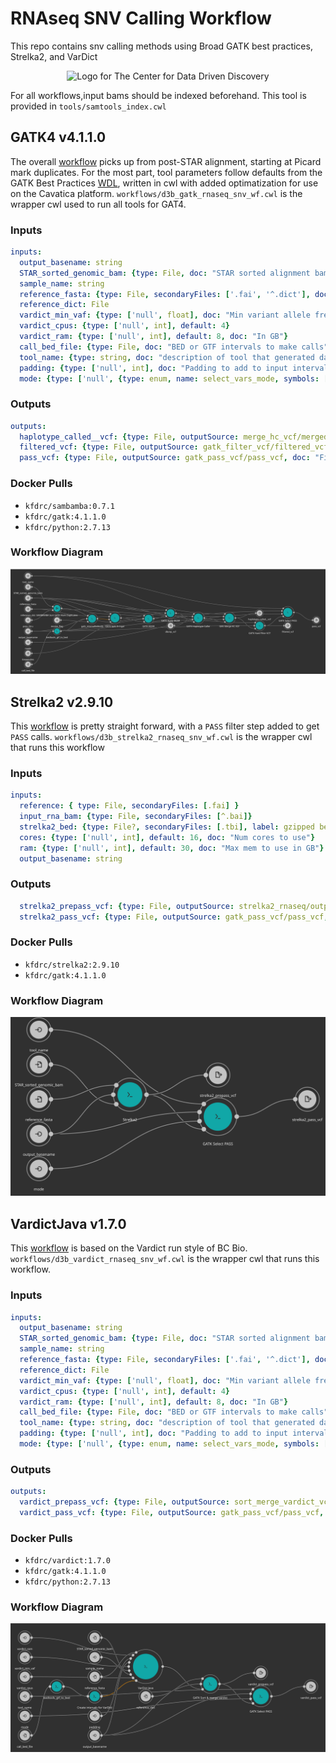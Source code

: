 # RNAseq SNV Calling Workflow
This repo contains snv calling methods using Broad GATK best practices, Strelka2, and VarDict

<p align="center">
  <img alt="Logo for The Center for Data Driven Discovery" src="https://raw.githubusercontent.com/d3b-center/handbook/master/website/static/img/chop_logo.svg?sanitize=true" width="400px" />
</p>

For all workflows,input bams should be indexed beforehand.  This tool is provided in `tools/samtools_index.cwl`

## GATK4 v4.1.1.0
The overall [workflow](https://gatk.broadinstitute.org/hc/en-us/articles/360035531192-RNAseq-short-variant-discovery-SNPs-Indels-) picks up from post-STAR alignment, starting at Picard mark duplicates.
For the most part, tool parameters follow defaults from the GATK Best Practices [WDL](https://github.com/gatk-workflows/gatk4-rnaseq-germline-snps-indels/blob/master/gatk4-rna-best-practices.wdl), written in cwl with added optimatization for use on the Cavatica platform.
`workflows/d3b_gatk_rnaseq_snv_wf.cwl` is the wrapper cwl used to run all tools for GAT4.

### Inputs
```yaml
inputs:
  output_basename: string
  STAR_sorted_genomic_bam: {type: File, doc: "STAR sorted alignment bam", secondaryFiles: ['^.bai']}
  sample_name: string
  reference_fasta: {type: File, secondaryFiles: ['.fai', '^.dict'], doc: "Reference genome used"}
  reference_dict: File
  vardict_min_vaf: {type: ['null', float], doc: "Min variant allele frequency for vardict to consider.  Recommend 0.2", default: 0.2}
  vardict_cpus: {type: ['null', int], default: 4}
  vardict_ram: {type: ['null', int], default: 8, doc: "In GB"}
  call_bed_file: {type: File, doc: "BED or GTF intervals to make calls"}
  tool_name: {type: string, doc: "description of tool that generated data, i.e. gatk_haplotypecaller"}
  padding: {type: ['null', int], doc: "Padding to add to input intervals, recommened 0 if intervals already padded, 150 if not", default: 150}
  mode: {type: ['null', {type: enum, name: select_vars_mode, symbols: ["gatk", "grep"]}], doc: "Choose 'gatk' for SelectVariants tool, or 'grep' for grep expression", default: "gatk"}
```

### Outputs
```yaml
outputs:
  haplotype_called__vcf: {type: File, outputSource: merge_hc_vcf/merged_vcf, doc: "Haplotype Caller called vcf, after genotyping"}
  filtered_vcf: {type: File, outputSource: gatk_filter_vcf/filtered_vcf, doc: "Called vcf after Broad-recommended hard filters applied"}
  pass_vcf: {type: File, outputSource: gatk_pass_vcf/pass_vcf, doc: "Filtered vcf selected for PASS variants"}
```

### Docker Pulls
 - `kfdrc/sambamba:0.7.1`
 - `kfdrc/gatk:4.1.1.0`
 - `kfdrc/python:2.7.13`

### Workflow Diagram

![WF diagram](misc/d3b_gatk_rnaseq_snv_wf.cwl.svg)

## Strelka2 v2.9.10
This [workflow](https://github.com/Illumina/strelka/blob/v2.9.x/docs/userGuide/README.md#rna-seq) is pretty straight forward, with a `PASS` filter step added to get `PASS` calls.
`workflows/d3b_strelka2_rnaseq_snv_wf.cwl` is the wrapper cwl that runs this workflow

### Inputs
```yaml
inputs:
  reference: { type: File, secondaryFiles: [.fai] }
  input_rna_bam: {type: File, secondaryFiles: [^.bai]}
  strelka2_bed: {type: File?, secondaryFiles: [.tbi], label: gzipped bed file}
  cores: {type: ['null', int], default: 16, doc: "Num cores to use"}
  ram: {type: ['null', int], default: 30, doc: "Max mem to use in GB"}
  output_basename: string
```

### Outputs
```yaml
  strelka2_prepass_vcf: {type: File, outputSource: strelka2_rnaseq/output_vcf, doc: "Strelka2 SNV calls"}
  strelka2_pass_vcf: {type: File, outputSource: gatk_pass_vcf/pass_vcf, doc: "Strelka2 calls filtered on PASS"}
```

### Docker Pulls
 - `kfdrc/strelka2:2.9.10`
 - `kfdrc/gatk:4.1.1.0`

### Workflow Diagram

![WF diagram](misc/d3b_strelka2_rnaseq_snv_wf.cwl.svg)

## VardictJava v1.7.0
This [workflow](https://github.com/bcbio/bcbio-nextgen/blob/master/bcbio/rnaseq/variation.py) is based on the Vardict run style of BC Bio.
`workflows/d3b_vardict_rnaseq_snv_wf.cwl` is the wrapper cwl that runs this workflow.

### Inputs
```yaml
inputs:
  output_basename: string
  STAR_sorted_genomic_bam: {type: File, doc: "STAR sorted alignment bam", secondaryFiles: ['^.bai']}
  sample_name: string
  reference_fasta: {type: File, secondaryFiles: ['.fai', '^.dict'], doc: "Reference genome used"}
  reference_dict: File
  vardict_min_vaf: {type: ['null', float], doc: "Min variant allele frequency for vardict to consider.  Recommend 0.2", default: 0.2}
  vardict_cpus: {type: ['null', int], default: 4}
  vardict_ram: {type: ['null', int], default: 8, doc: "In GB"}
  call_bed_file: {type: File, doc: "BED or GTF intervals to make calls"}
  tool_name: {type: string, doc: "description of tool that generated data, i.e. gatk_haplotypecaller"}
  padding: {type: ['null', int], doc: "Padding to add to input intervals, recommened 0 if intervals already padded, 150 if not", default: 150}
  mode: {type: ['null', {type: enum, name: select_vars_mode, symbols: ["gatk", "grep"]}], doc: "Choose 'gatk' for SelectVariants tool, or 'grep' for grep expression", default: "gatk"}
```

### Outputs
```yaml
outputs:
  vardict_prepass_vcf: {type: File, outputSource: sort_merge_vardict_vcf/merged_vcf, doc: "VarDict SNV calls"}
  vardict_pass_vcf: {type: File, outputSource: gatk_pass_vcf/pass_vcf, doc: "VarDict calls filtered on PASS"}
```

### Docker Pulls
- `kfdrc/vardict:1.7.0`
- `kfdrc/gatk:4.1.1.0`
- `kfdrc/python:2.7.13`

### Workflow Diagram

![WF diagram](misc/d3b_vardict_rnaseq_snv_wf.cwl.svg)